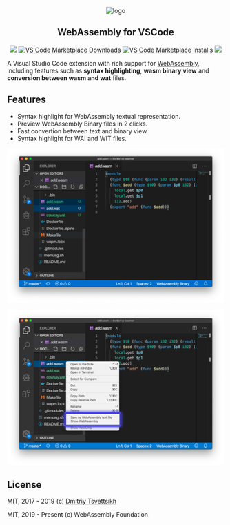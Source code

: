 <p align='center'>
  <img src='https://raw.githubusercontent.com/reklatsmasters/vscode-wasm/master/images/vscode-wasm-logo.png' width='200' alt='logo' />
  <h2 align='center'>WebAssembly for VSCode</h2>
  <p align='center'>
    <a title="VS Code marketplace button" href="https://marketplace.visualstudio.com/items?itemName=dtsvet.vscode-wasm"><img src="https://img.shields.io/badge/--007ACC?logo=visual%20studio%20code&logoColor=ffffff&style=flat-square"></a>
    <a title="VS Code marketplace button" href="https://marketplace.visualstudio.com/items?itemName=dtsvet.vscode-wasm"><img alt="VS Code Marketplace Downloads" src="https://img.shields.io/visual-studio-marketplace/d/dtsvet.vscode-wasm?style=flat-square"></a>
    <a title="vscode-installs" href="https://marketplace.visualstudio.com/items?itemName=dtsvet.vscode-wasm">
    <img alt="VS Code Marketplace Installs" src="https://img.shields.io/visual-studio-marketplace/i/dtsvet.vscode-wasm?style=flat-square"></a>
    <a title="GitHub license button" href="https://github.com/reklatsmasters/vscode-wasm/blob/master/LICENSE"><img src="https://img.shields.io/github/license/reklatsmasters/vscode-wasm.svg?style=flat-square"></a>
  </p>
</p>

A Visual Studio Code extension with rich support for [WebAssembly](https://webassembly.org), including features such as **syntax highlighting**, **wasm binary view** and **conversion between wasm and wat** files.

## Features

- Syntax highlight for WebAssembly textual representation.
- Preview WebAssembly Binary files in 2 clicks.
- Fast convertion between text and binary view.
- Syntax highlight for WAI and WIT files.

![Syntax highlight](images/preview-1.png)

![Binary file](images/preview-2.png)

## License

MIT, 2017 - 2019 (c) [Dmitriy Tsvettsikh](https://github.com/reklatsmasters)

MIT, 2019 - Present (c) WebAssembly Foundation
